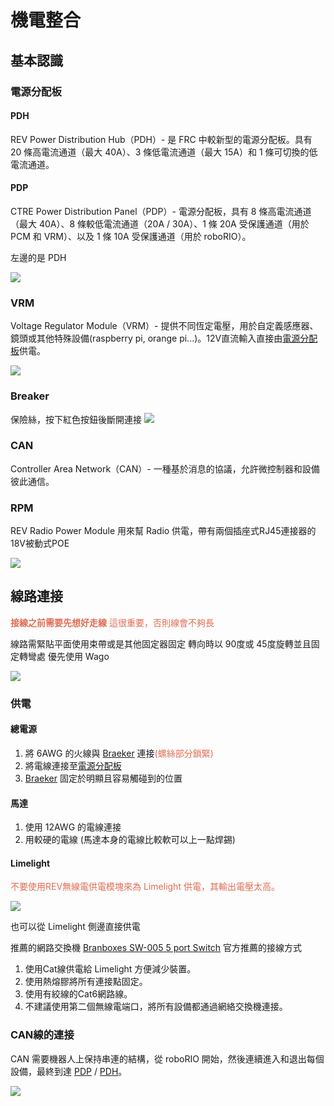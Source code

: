 <!-- title: FRC8725 軟體培訓教學 - 機電整合 -->
<!-- description: 配電與整線 -->
<!-- category: Electronics -->
<!-- tags: FRC8725 -->
<!-- published time: 2024/03/16 -->

# 機電整合
## 基本認識
### 電源分配板
#### PDH
REV Power Distribution Hub（PDH）- 是 FRC 中較新型的電源分配板。具有 20 條高電流通道（最大 40A）、3 條低電流通道（最大 15A）和 1 條可切換的低電流通道。

#### PDP
CTRE Power Distribution Panel（PDP）- 電源分配板，具有 8 條高電流通道（最大 40A）、8 條較低電流通道（20A / 30A）、1 條 20A 受保護通道（用於 PCM 和 VRM）、以及 1 條 10A 受保護通道（用於 roboRIO）。

左邊的是 PDH

![](image/articleImage/electricity_edu/image1.wm.png)

### VRM
Voltage Regulator Module（VRM）- 提供不同恆定電壓，用於自定義感應器、鏡頭或其他特殊設備(raspberry pi, orange pi...)。12V直流輸入直接由[電源分配板](###電源分配板)供電。

![](image/articleImage/electricity_edu/image6.wm.png)

### Breaker
保險絲，按下紅色按鈕後斷開連接
![](image/articleImage/electricity_edu/image2.wm.png)

### CAN
Controller Area Network（CAN）- 一種基於消息的協議，允許微控制器和設備彼此通信。

### RPM
REV Radio Power Module 用來幫 Radio 供電，帶有兩個插座式RJ45連接器的18V被動式POE

![](image/articleImage/electricity_edu/image3.wm.png)

## 線路連接
<span style="color: #e06c53">**接線之前需要先想好走線**
這很重要，否則線會不夠長</span>

線路需緊貼平面使用束帶或是其他固定器固定
轉向時以 90度或 45度旋轉並且固定轉彎處
優先使用 Wago

![](image/articleImage/electricity_edu/image4.wm.jpg)

### 供電
#### 總電源
1. 將 6AWG 的火線與 [Braeker](###Breaker) 連接<span style="color: #e06c53">(螺絲部分鎖緊)</span>
2. 將電線連接至[電源分配板](###電源分配板)
3. [Braeker](###Breaker) 固定於明顯且容易觸碰到的位置

#### 馬達
1. 使用 12AWG 的電線連接
2. 用較硬的電線 (馬達本身的電線比較軟可以上一點焊錫)

#### Limelight

<span style="color: #e06c53">不要使用REV無線電供電模塊來為 Limelight 供電，其輸出電壓太高。</span>

![](image/articleImage/electricity_edu/image5.wm.png)

也可以從 Limelight 側邊直接供電

推薦的網路交換機 [Branboxes SW-005 5 port Switch](https://www.amazon.com/BRAINBOXES-SW-005-Brainboxes-Unmanaged-Ethernet/dp/B07PRZ2R1P/)
官方推薦的接線方式

1. 使用Cat線供電給 Limelight 方便減少裝置。
2. 使用熱熔膠將所有連接點固定。
3. 使用有絞線的Cat6網路線。
4. 不建議使用第二個無線電端口，將所有設備都通過網絡交換機連接。

### CAN線的連接
CAN 需要機器人上保持串連的結構，從 roboRIO 開始，然後連續進入和退出每個設備，最終到達 [PDP](####PDP) / [PDH](###PDH)。

![](image/articleImage/electricity_edu/image7.wm.png)
